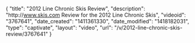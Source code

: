 {
    "title": "2012 Line Chronic Skis Review",
    "description": "http:\/\/www.skis.com Review for the 2012 Line Chronic Skis",
    "videoid": "3767641",
    "date_created": "1411361330",
    "date_modified": "1418182031",
    "type": "captivate",
    "layout": "video",
    "url": "\/v\/2012-line-chronic-skis-review\/3767641"
}
